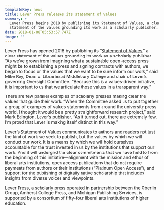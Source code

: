 ```yaml
---
templateKey: news
title: Lever Press releases its statement of values
summary: >-
  Lever Press begins 2018 by publishing its Statement of Values, a clear
  statement of the values grounding its work as a scholarly publisher.
date: 2018-01-08T05:53:57.747Z
image: ''
---
```

Lever Press has opened 2018 by publishing its “[Statement of Values](https://www.leverpress.org/about#values),” a clear statement of the values grounding its work as a scholarly publisher. “As we’ve grown from imagining what a sustainable open-access press might be to establishing a press and signing contracts with authors, we began to focus on the values that we want to be sure inform our work,” said Mike Roy, Dean of Libraries at Middlebury College and chair of Lever’s governing Oversight Committee. “Because this is a values-driven initiative, it is important to us that we articulate those values in a transparent way.”

There are few parallel examples of scholarly presses making clear the values that guide their work. “When the Committee asked us to put together a group of examples of values statements from around the university press world, I thought it would be a pretty straightforward research project,” said Mark Edington, Lever’s publisher. “As it turned out, there are extremely few. I’m proud that Lever is making itself distinct in this way.”

Lever’s Statement of Values communicates to authors and readers not just the kind of work we seek to publish, but the values by which we will conduct our work. It is a means by which we will hold ourselves accountable for the trust invested in us by the institutions that support our work. And it will undergird the clear commitments that we have held to from the beginning of this initiative—alignment with the mission and ethos of liberal arts institutions, open access publications that do not require payments from authors or their institutions (“Platinum Open Access”), and support for the publishing of digitally native scholarship that includes insights from diverse voices and viewpoints.

Lever Press, a scholarly press operated in partnership between the Oberlin Group, Amherst College Press, and Michigan Publishing Services, is supported by a consortium of fifty-four liberal arts institutions of higher education.
